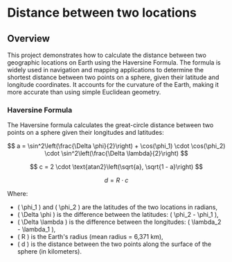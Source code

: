 # Distance between two locations

## Overview

This project demonstrates how to calculate the distance between two geographic locations on Earth using the Haversine Formula. The formula is widely used in navigation and mapping applications to determine the shortest distance between two points on a sphere, given their latitude and longitude coordinates. It accounts for the curvature of the Earth, making it more accurate than using simple Euclidean geometry.


### Haversine Formula

The Haversine formula calculates the great-circle distance between two points on a sphere given their longitudes and latitudes:

$$
a = \sin^2\left(\frac{\Delta \phi}{2}\right) + \cos(\phi_1) \cdot \cos(\phi_2) \cdot \sin^2\left(\frac{\Delta \lambda}{2}\right)
$$

$$
c = 2 \cdot \text{atan2}\left(\sqrt{a}, \sqrt{1 - a}\right)
$$

$$
d = R \cdot c
$$

Where:
- \( \phi_1 \) and \( \phi_2 \) are the latitudes of the two locations in radians,
- \( \Delta \phi \) is the difference between the latitudes: \( \phi_2 - \phi_1 \),
- \( \Delta \lambda \) is the difference between the longitudes: \( \lambda_2 - \lambda_1 \),
- \( R \) is the Earth's radius (mean radius = 6,371 km),
- \( d \) is the distance between the two points along the surface of the sphere (in kilometers).
